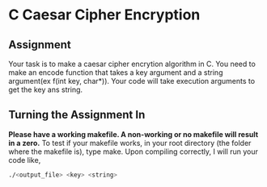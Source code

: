 # C Caesar Cipher Encryption

## Assignment
Your task is to make a caesar cipher encrytion algorithm in C.
You need to make an encode function that takes a key argument and a string argument(ex f(int key, char*)).
Your code will take execution arguments to get the key ans string.

## Turning the Assignment In

**Please have a working makefile. A non-working or no makefile will result in a zero.**
To test if your makefile works, in your root directory (the folder where the makefile is), type make.
Upon compiling correctly, I will run your code like, 
```bash
./<output_file> <key> <string>
```
